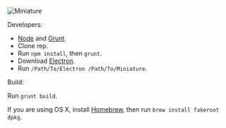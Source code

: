 ![Miniature](https://i.imgur.com/D72VtYS.png)

Developers:

* [Node](https://nodejs.org) and [Grunt](http://gruntjs.com).
* Clone rep.
* Run `npm install`, then `grunt`.
* Download [Electron](https://github.com/electron/electron/releases).
* Run `/Path/To/Electron /Path/To/Miniature`.

Build:

Run `grunt build`.

If you are using OS X, install [Homebrew](http://brew.sh), then run `brew install fakeroot dpkg`.
